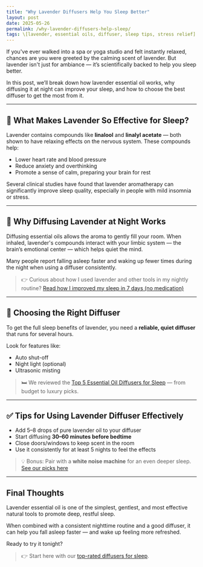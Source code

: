 ```yaml
---
title: "Why Lavender Diffusers Help You Sleep Better"
layout: post
date: 2025-05-26
permalink: /why-lavender-diffusers-help-sleep/
tags: \[lavender, essential oils, diffuser, sleep tips, stress relief]
---
```


If you've ever walked into a spa or yoga studio and felt instantly relaxed, chances are you were greeted by the calming scent of lavender. But lavender isn't just for ambiance — it’s scientifically backed to help you sleep better.

In this post, we’ll break down how lavender essential oil works, why diffusing it at night can improve your sleep, and how to choose the best diffuser to get the most from it.

---

## 🌿 What Makes Lavender So Effective for Sleep?

Lavender contains compounds like **linalool** and **linalyl acetate** — both shown to have relaxing effects on the nervous system. These compounds help:

* Lower heart rate and blood pressure
* Reduce anxiety and overthinking
* Promote a sense of calm, preparing your brain for rest

Several clinical studies have found that lavender aromatherapy can significantly improve sleep quality, especially in people with mild insomnia or stress.

---

## 🌙 Why Diffusing Lavender at Night Works

Diffusing essential oils allows the aroma to gently fill your room. When inhaled, lavender's compounds interact with your limbic system — the brain’s emotional center — which helps quiet the mind.

Many people report falling asleep faster and waking up fewer times during the night when using a diffuser consistently.

> 👉 Curious about how I used lavender and other tools in my nightly routine? [Read how I improved my sleep in 7 days (no medication)](/how-i-improved-sleep-in-7-days/)

---

## 🧴 Choosing the Right Diffuser

To get the full sleep benefits of lavender, you need a **reliable, quiet diffuser** that runs for several hours.

Look for features like:

* Auto shut-off
* Night light (optional)
* Ultrasonic misting

> 🛏️ We reviewed the [Top 5 Essential Oil Diffusers for Sleep](/2025-05-14-top-5-essential-oil-diffusers-2025/) — from budget to luxury picks.

---

## ✅ Tips for Using Lavender Diffuser Effectively

* Add 5–8 drops of pure lavender oil to your diffuser
* Start diffusing **30–60 minutes before bedtime**
* Close doors/windows to keep scent in the room
* Use it consistently for at least 5 nights to feel the effects

> 💡 Bonus: Pair with a **white noise machine** for an even deeper sleep. [See our picks here](/2025-05-14-top-5-white-noise-machines-2025/)

---

## Final Thoughts

Lavender essential oil is one of the simplest, gentlest, and most effective natural tools to promote deep, restful sleep.

When combined with a consistent nighttime routine and a good diffuser, it can help you fall asleep faster — and wake up feeling more refreshed.

Ready to try it tonight?

> 👉 Start here with our [top-rated diffusers for sleep](/2025-05-14-top-5-essential-oil-diffusers-2025/).
